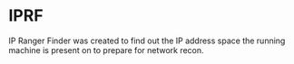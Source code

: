 # IPRF
IP Ranger Finder was created to find out the IP address space the running machine is present on to prepare for network recon.
